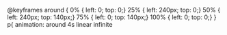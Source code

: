 @keyframes around {
 0%   { left: 0; top: 0;}
 25%  { left: 240px; top: 0;}
 50%  { left: 240px; top: 140px;}
 75%  { left: 0; top: 140px;}
 100% { left: 0; top: 0;}
}
p{ animation: around 4s linear infinite  
